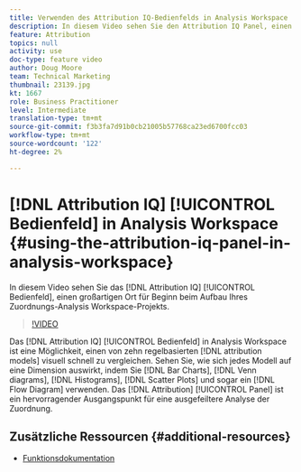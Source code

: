 ```yaml
---
title: Verwenden des Attribution IQ-Bedienfelds in Analysis Workspace
description: In diesem Video sehen Sie den Attribution IQ Panel, einen großartigen Ort zum Beginn beim Aufbau Ihres Zuordnungsprojekts Analysis Workspace.
feature: Attribution
topics: null
activity: use
doc-type: feature video
author: Doug Moore
team: Technical Marketing
thumbnail: 23139.jpg
kt: 1667
role: Business Practitioner
level: Intermediate
translation-type: tm+mt
source-git-commit: f3b3fa7d91b0cb21005b57768ca23ed6700fcc03
workflow-type: tm+mt
source-wordcount: '122'
ht-degree: 2%

---
```



# [!DNL Attribution IQ] [!UICONTROL Bedienfeld] in Analysis Workspace {#using-the-attribution-iq-panel-in-analysis-workspace}

In diesem Video sehen Sie das [!DNL Attribution IQ] [!UICONTROL Bedienfeld], einen großartigen Ort für Beginn beim Aufbau Ihres Zuordnungs-Analysis Workspace-Projekts.

>[!VIDEO](https://video.tv.adobe.com/v/23139/?quality=12)

Das [!DNL Attribution IQ] [!UICONTROL Bedienfeld] in Analysis Workspace ist eine Möglichkeit, einen von zehn regelbasierten [!DNL attribution models] visuell schnell zu vergleichen. Sehen Sie, wie sich jedes Modell auf eine Dimension auswirkt, indem Sie [!DNL Bar Charts], [!DNL Venn diagrams], [!DNL Histograms], [!DNL Scatter Plots] und sogar ein [!DNL Flow Diagram] verwenden. Das [!DNL Attribution] [!UICONTROL Panel] ist ein hervorragender Ausgangspunkt für eine ausgefeiltere Analyse der Zuordnung.

## Zusätzliche Ressourcen {#additional-resources}

* [Funktionsdokumentation](https://marketing.adobe.com/resources/help/en_US/analytics/analysis-workspace/use_attribution_iq.html)
